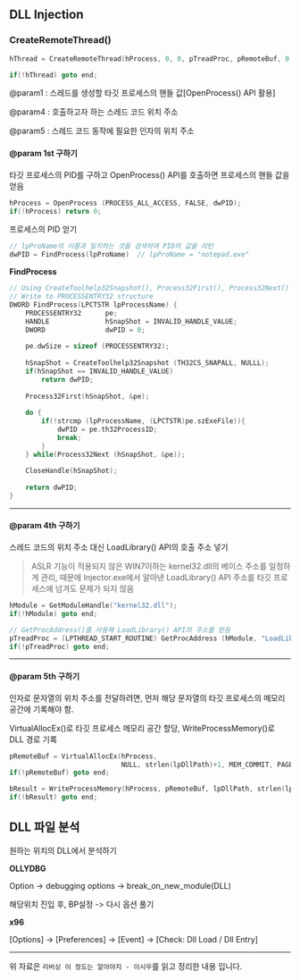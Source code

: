 ## DLL Injection

### CreateRemoteThread()

```c
hThread = CreateRemoteThread(hProcess, 0, 0, pTreadProc, pRemoteBuf, 0, NULL);

if(!hThread) goto end;
```

@param1 : 스레드를 생성할 타깃 프로세스의 핸들 값[OpenProcess() API 활용]

@param4 : 호출하고자 하는 스레드 코드 위치 주소

@param5 : 스레드 코드 동작에 필요한 인자의 위치 주소



#### @param 1st 구하기

타깃 프로세스의 PID를 구하고 OpenProcess() API를 호출하면 프로세스의 핸들 값을 얻음

```c
hProcess = OpenProcess (PROCESS_ALL_ACCESS, FALSE, dwPID);
if(!hProcess) return 0;
```



프로세스의 PID 얻기

```c
// lpProName의 이름과 일치하는 것을 검색하여 PID의 값을 리턴
dwPID = FindProcess(lpProName)	// lpProName = "notepad.exe"
```



**FindProcess**

```c
// Using CreateToolhelp32Snapshot(), Process32First(), Process32Next() API
// Write to PROCESSENTRY32 structure
DWORD FindProcess(LPCTSTR lpProcessName) {
    PROCESSENTRY32		pe;
    HANDLE				hSnapShot = INVALID_HANDLE_VALUE;
    DWORD				dwPID = 0;
    
    pe.dwSize = sizeof (PROCESSENTRY32);
    
    hSnapShot = CreateToolhelp32Snapshot (TH32CS_SNAPALL, NULLL);
    if(hSnapShot == INVALID_HANDLE_VALUE)
        return dwPID;
    
    Process32First(hSnapShot, &pe);
    
    do {
        if(!strcmp (lpProcessName, (LPCTSTR)pe.szExeFile)){
            dwPID = pe.th32ProcessID;
            break;
        }
    } while(Process32Next (hSnapShot, &pe));
    
    CloseHandle(hSnapShot);
    
    return dwPID;
}
```

---

#### @param 4th 구하기

스레드 코드의 위치 주소 대신 LoadLibrary() API의 호출 주소 넣기

> ASLR 기능이 적용되지 않은 WIN7이하는 kernel32.dll의 베이스 주소를 일정하게 관리, 때문에 Injector.exe에서 알아낸 LoadLibrary() API 주소를 타깃 프로세스에 넘겨도 문제가 되지 않음

```C
hModule = GetModuleHandle("kernel32.dll");
if(!hModule) goto end;

// GetProcAddress()를 사용해 LoadLibrary() API의 주소를 얻음
pTreadProc = (LPTHREAD_START_ROUTINE) GetProcAddress (hModule, "LoadLibraryA");
if(!pTreadProc) goto end;
```

---

#### @param 5th 구하기

인자로 문자열의 위치 주소를 전달하려면, 먼저 해당 문자열의 타깃 프로세스의 메모리 공간에 기록해야 함.

VirtualAllocEx()로 타깃 프로세스 메모리 공간 할당, WriteProcessMemory()로 DLL 경로 기록

```c
pRemoteBuf = VirtualAllocEx(hProcess,
                            NULL, strlen(lpDllPath)+1, MEM_COMMIT, PAGE_READWRITE);
if(!pRemoteBuf) goto end;

bResult = WriteProcessMemory(hProcess, pRemoteBuf, lpDllPath, strlen(lpDllPath)+1, NULL);
if(!bResult) goto end;
```





## DLL 파일 분석

원하는 위치의 DLL에서 분석하기



**OLLYDBG**

Option -> debugging options -> break_on_new_module(DLL)

해당위치 진입 후, BP설정 -> 다시 옵션 풀기

**x96**

[Options] -> [Preferences] -> [Event] -> [Check: Dll Load / Dll Entry]



---

위 자료은 `리버싱 이 정도는 알아야지 - 이시우`를 읽고 정리한 내용 입니다.